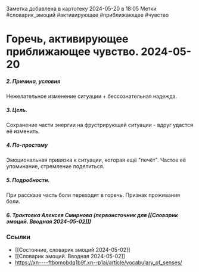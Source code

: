 Заметка добавлена в картотеку 2024-05-20 в 18:05
Метки #словарик_эмоций #активирующее #приближающее #чувство 

#  Горечь, активирующее приближающее чувство. 2024-05-20

##### 2. Причина, условия
Нежелательное изменение ситуации + бессознательная надежда.
##### 3. Цель.
Сохранение части энергии на фрустрирующей ситуации - вдруг удастся её изменить.
##### 4. По-простому
Эмоциональная привязка к ситуации, которая ещё "печёт". Частое её упоминание, стремление поделиться.
##### 5. Подробности.
При рассказе часть боли переходит в горечь. Признак проживания боли.
##### 6. Трактовка Алексея Смирнова (первоисточник для [[Словарик эмоций. Вводная 2024-05-02]])



### Ссылки
- [[Состояние, словарик эмоций 2024-05-02]]
- [[Словарик эмоций. Вводная 2024-05-02]]
- https://xn----ftbomobdq1b9f.xn--p1ai/article/vocabulary_of_senses/




